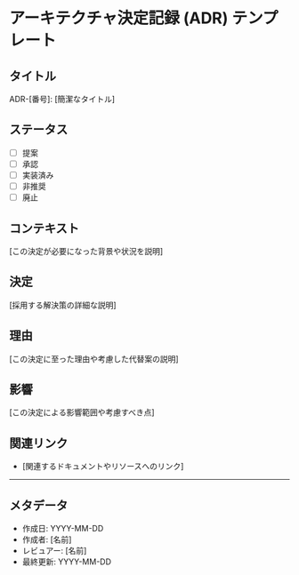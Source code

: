 # アーキテクチャ決定記録 (ADR) テンプレート

## タイトル

ADR-[番号]: [簡潔なタイトル]

## ステータス

- [ ] 提案
- [ ] 承認
- [ ] 実装済み
- [ ] 非推奨
- [ ] 廃止

## コンテキスト

[この決定が必要になった背景や状況を説明]

## 決定

[採用する解決策の詳細な説明]

## 理由

[この決定に至った理由や考慮した代替案の説明]

## 影響

[この決定による影響範囲や考慮すべき点]

## 関連リンク

- [関連するドキュメントやリソースへのリンク]

---

## メタデータ

- 作成日: YYYY-MM-DD
- 作成者: [名前]
- レビュアー: [名前]
- 最終更新: YYYY-MM-DD 